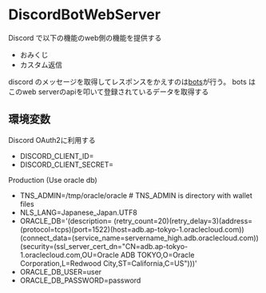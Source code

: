 # DiscordBotWebServer

Discord で以下の機能のweb側の機能を提供する

- おみくじ
- カスタム返信

discord のメッセージを取得してレスポンスをかえすのは[bots](https://github.com/akeboshi/discord_bots)が行う。
bots はこのweb serverのapiを叩いて登録されているデータを取得する

## 環境変数

Discord OAuth2に利用する

- DISCORD_CLIENT_ID=<discord client application id>
- DISCORD_CLIENT_SECRET=<discord client application secret>

Production (Use oracle db)

- TNS_ADMIN=/tmp/oracle/oracle # TNS_ADMIN is directory with wallet files
- NLS_LANG=Japanese_Japan.UTF8
- ORACLE_DB='(description= (retry_count=20)(retry_delay=3)(address=(protocol=tcps)(port=1522)(host=adb.ap-tokyo-1.oraclecloud.com))(connect_data=(service_name=servername_high.adb.oraclecloud.com))(security=(ssl_server_cert_dn="CN=adb.ap-tokyo-1.oraclecloud.com,OU=Oracle ADB TOKYO,O=Oracle Corporation,L=Redwood City,ST=California,C=US")))'
- ORACLE_DB_USER=user
- ORACLE_DB_PASSWORD=password
